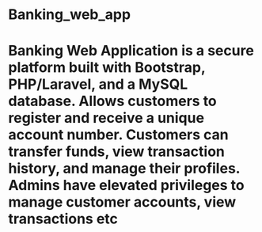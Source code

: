 
# Banking_web_app
 Banking Web Application is a secure platform built with Bootstrap, PHP/Laravel, and a MySQL database. Allows customers to register and receive a unique account number. Customers can transfer funds, view transaction history, and manage their profiles. Admins have elevated privileges to manage customer accounts, view transactions etc
=======
